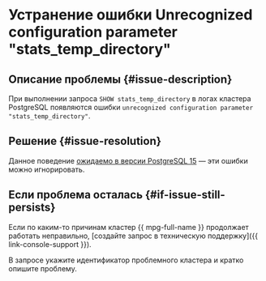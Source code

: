 # Устранение ошибки Unrecognized configuration parameter "stats_temp_directory"


## Описание проблемы {#issue-description}

При выполнении запроса `SHOW stats_temp_directory` в логах кластера PostgreSQL появляются ошибки `unrecognized configuration parameter "stats_temp_directory"`.

## Решение {#issue-resolution}

Данное поведение [ожидаемо в версии PostgreSQL 15](https://git.postgresql.org/gitweb/?p=postgresql.git;a=commit;h=6f0cf87872ab2fd4a81249ca9d6299b9b1a52277) — эти ошибки можно игнорировать.

## Если проблема осталась {#if-issue-still-persists}

Если по каким-то причинам кластер {{ mpg-full-name }} продолжает работать неправильно, [создайте запрос в техническую поддержку]({{ link-console-support }}).

В запросе укажите идентификатор проблемного кластера и кратко опишите проблему.
